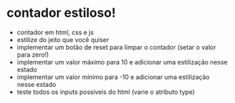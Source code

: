 # contador estiloso!

- contador em html, css e js
- estilize do jeito que você quiser
- implementar um botão de reset para limpar o contador (setar o valor para zero!)
- implementar um valor máximo para 10 e adicionar uma estilização nesse estado
- implementar um valor mínimo para -10 e adicionar uma estilização nesse estado
- teste todos os inputs possíveis do html (varie o atributo type)
